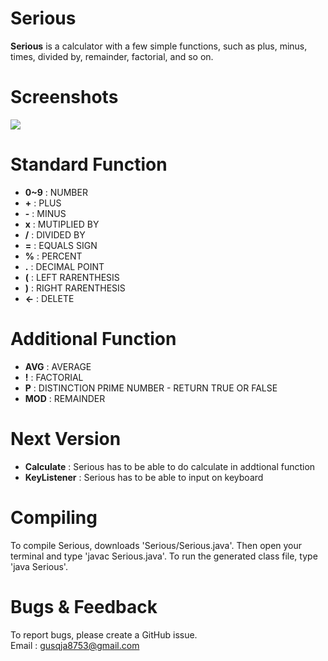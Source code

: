 # **Serious**

**Serious**
is a calculator with a few simple functions, such as plus, minus, times, divided by, remainder, factorial, and so on.

# **Screenshots**

![](http://imageshack.com/a/img921/4945/3EX9NE.png "")

# **Standard Function**

- **0~9** : NUMBER
- **+** :  PLUS
- **-** :  MINUS
- **x** : MUTIPLIED BY
- **/** : DIVIDED BY
- **=** : EQUALS SIGN
- **%** : PERCENT
- **.** : DECIMAL POINT
- **(** : LEFT RARENTHESIS
- **)** : RIGHT RARENTHESIS
- **<-** : DELETE


# **Additional Function**

- **AVG** : AVERAGE  
- **!** : FACTORIAL  
- **P** : DISTINCTION PRIME NUMBER - RETURN TRUE OR FALSE  
- **MOD** : REMAINDER

# **Next Version**

- **Calculate** : Serious has to be able to do calculate in addtional function
- **KeyListener** : Serious has to be able to input on keyboard


# **Compiling**  

To compile Serious, downloads 'Serious/Serious.java'.
Then open your terminal and type 'javac Serious.java'.
To run the generated class file, type 'java Serious'.


# **Bugs & Feedback**

To report bugs, please create a GitHub issue.  
Email : gusqja8753@gmail.com
